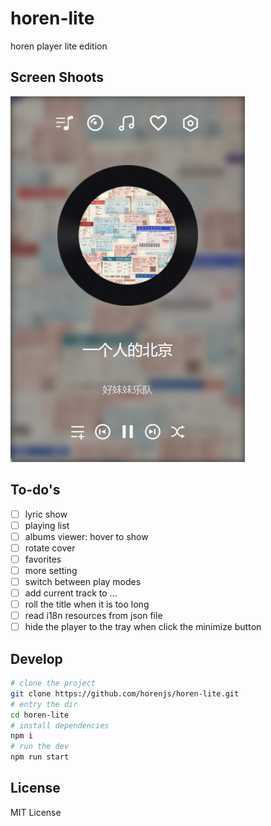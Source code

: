 # horen-lite
 horen player lite edition

## Screen Shoots
![main](./screenshoot/main.jpg)

## To-do's
- [ ] lyric show
- [ ] playing list
- [ ] albums viewer: hover to show
- [ ] rotate cover
- [ ] favorites
- [ ] more setting
- [ ] switch between play modes
- [ ] add current track to ...
- [ ] roll the title when it is too long
- [ ] read i18n resources from json file
- [ ] hide the player to the tray when click the minimize button

## Develop

```bash
# clone the project
git clone https://github.com/horenjs/horen-lite.git
# entry the dir
cd horen-lite
# install dependencies
npm i
# run the dev
npm run start
```

## License

MIT License